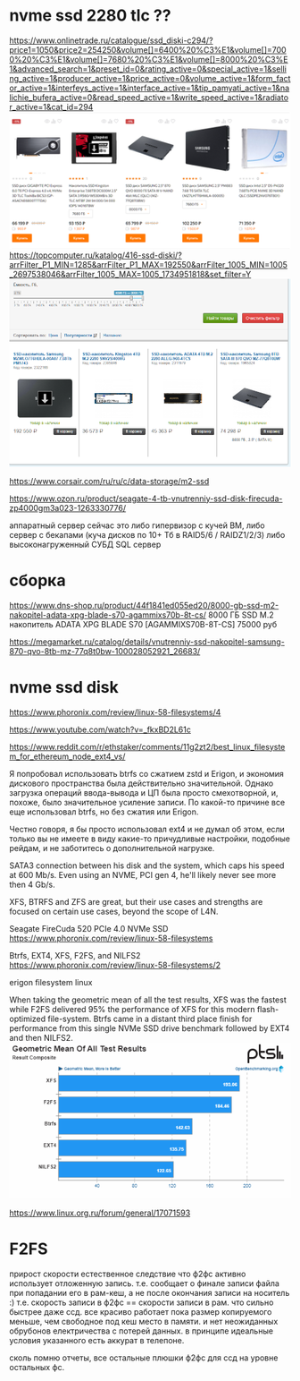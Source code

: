 # nvme ssd 2280 tlc ??
https://www.onlinetrade.ru/catalogue/ssd_diski-c294/?price1=1050&price2=254250&volume[]=6400%20%C3%E1&volume[]=7000%20%C3%E1&volume[]=7680%20%C3%E1&volume[]=8000%20%C3%E1&advanced_search=1&preset_id=0&rating_active=0&special_active=1&selling_active=1&producer_active=1&price_active=0&volume_active=1&form_factor_active=1&interfeys_active=1&interface_active=1&tip_pamyati_active=1&nalichie_bufera_active=0&read_speed_active=1&write_speed_active=1&radiator_active=1&cat_id=294
![img_4.png](img_4.png)
https://topcomputer.ru/katalog/416-ssd-diski/?arrFilter_P1_MIN=1285&arrFilter_P1_MAX=192550&arrFilter_1005_MIN=1005_2697538046&arrFilter_1005_MAX=1005_1734951818&set_filter=Y
![img_5.png](img_5.png)

https://www.corsair.com/ru/ru/c/data-storage/m2-ssd

https://www.ozon.ru/product/seagate-4-tb-vnutrenniy-ssd-disk-firecuda-zp4000gm3a023-1263330776/

аппаратный сервер сейчас это 
либо гипервизор c кучей ВМ, 
либо сервер с бекапами (куча дисков по 10+ Тб в RAID5/6 / RAIDZ1/2/3)
либо высоконагруженный СУБД SQL сервер


# сборка
https://www.dns-shop.ru/product/44f1841ed055ed20/8000-gb-ssd-m2-nakopitel-adata-xpg-blade-s70-agammixs70b-8t-cs/
8000 ГБ SSD M.2 накопитель ADATA XPG BLADE S70 [AGAMMIXS70B-8T-CS]
75000 руб

https://megamarket.ru/catalog/details/vnutrenniy-ssd-nakopitel-samsung-870-qvo-8tb-mz-77q8t0bw-100028052921_26683/



# nvme ssd disk
https://www.phoronix.com/review/linux-58-filesystems/4

https://www.youtube.com/watch?v=_fkxBD2L61c



https://www.reddit.com/r/ethstaker/comments/11g2zt2/best_linux_filesystem_for_ethereum_node_ext4_vs/

Я попробовал использовать btrfs со сжатием zstd и Erigon, и экономия дискового пространства была действительно значительной. 
Однако загрузка операций ввода-вывода и ЦП была просто смехотворной, и, похоже, было значительное усиление записи. 
По какой-то причине все еще использовал btrfs, но без сжатия или Erigon.

Честно говоря, я бы просто использовал ext4 и не думал об этом, 
если только вы не имеете в виду какие-то причудливые настройки, подобные рейдам, и не заботитесь о дополнительной нагрузке.

SATA3 connection between his disk and the system, which caps his speed at 600 Mb/s. 
Even using an NVME, PCI gen 4, he'll likely never see more then 4 Gb/s.

XFS, BTRFS and ZFS are great, but their use cases and strengths are focused on certain use cases, beyond the scope of L4N.


Seagate FireCuda 520 PCIe 4.0 NVMe SSD
https://www.phoronix.com/review/linux-58-filesystems

Btrfs, EXT4, XFS, F2FS, and NILFS2
https://www.phoronix.com/review/linux-58-filesystems/2

erigon filesystem linux

When taking the geometric mean of all the test results, 
XFS was the fastest while F2FS delivered 95% the performance of XFS for this modern flash-optimized file-system. 
Btrfs came in a distant third place finish for performance from this single NVMe SSD drive benchmark followed by EXT4 and then NILFS2.
![img.png](img.png)



https://www.linux.org.ru/forum/general/17071593
# F2FS
прирост скорости естественное следствие что ф2фс активно использует отложенную запись.
т.е. сообщает о финале записи файла при попадании его в рам-кеш, а не после окончания записи на носитель :)
т.е. скорость записи в ф2фс == скорости записи в рам. что сильно быстрее даже ссд.
все красиво работает пока размер копируемого меньше, чем свободное под кеш место в памяти.
и нет неожиданных обрубонов електричества с потерей данных. в принципе идеальные условия указанного есть аккурат в телепоне.

сколь помню отчеты, все остальные плюшки ф2фс для ссд на уровне остальных фс.